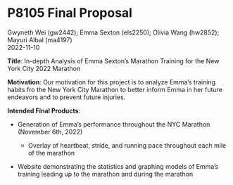 P8105 Final Proposal
================
Gwyneth Wei (gw2442); Emma Sexton (els2250); Olivia Wang (hw2852);
Mayuri Albal (ma4197) <br>
2022-11-10

**Title**: In-depth Analysis of Emma Sexton’s Marathon Training for the
New York City 2022 Marathon

**Motivation**: Our motivation for this project is to analyze Emma’s
training habits fro the New York City Marathon to better inform Emma in
her future endeavors and to prevent future injuries.

**Intended Final Products**:

-   Generation of Emma’s performance throughout the NYC Marathon
    (November 6th, 2022)

    -   Overlay of heartbeat, stride, and running pace throughout each
        mile of the marathon

-   Website demonstrating the statistics and graphing models of Emma’s
    training leading up to the marathon and during the marathon

